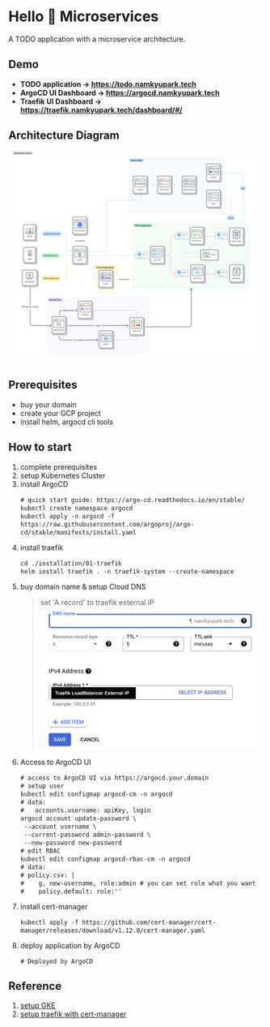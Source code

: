 # Hello 👋 Microservices
A TODO application with a microservice architecture.

## Demo
- **TODO application -> https://todo.namkyupark.tech**
- **ArgoCD UI Dashboard -> https://argocd.namkyupark.tech**
- **Traefik UI Dashboard -> https://traefik.namkyupark.tech/dashboard/#/**


## Architecture Diagram
![architecture_diagram](assets/architecture.png)
## Prerequisites
- buy your domain
- create your GCP project
- install helm, argocd cli tools

## How to start
1. complete prerequisites
2. setup Kubernetes Cluster
3. install ArgoCD
    ```shell
    # quick start guide: https://argo-cd.readthedocs.io/en/stable/
    kubectl create namespace argocd
    kubectl apply -n argocd -f https://raw.githubusercontent.com/argoproj/argo-cd/stable/manifests/install.yaml
    ```
4. install traefik
    ```shell
    cd ./installation/01-traefik
    helm install traefik . -n traefik-system --create-namespace
    ```
5. buy domain name & setup Cloud DNS
   > set 'A record' to traefik external IP
   ![a_record](assets/a_record.png)
6. Access to ArgoCD UI
   ```shell
   # access to ArgoCD UI via https://argocd.your.domain
   # setup user
   kubectl edit configmap argocd-cm -n argocd
   # data:
   #   accounts.username: apiKey, login
   argocd account update-password \
    --account username \
    --current-password admin-password \
    --new-password new-password
   # edit RBAC
   kubectl edit configmap argocd-rbac-cm -n argocd
   # data:
   # policy.csv: |
   #    g, new-username, role:admin # you can set role what you want
   #    policy.default: role:''
   ```
7. install cert-manager
   ```shell
   kubectl apply -f https://github.com/cert-manager/cert-manager/releases/download/v1.12.0/cert-manager.yaml
   ```
8. deploy application by ArgoCD
    ```shell
    # Deployed by ArgoCD
    ```

## Reference
1. [setup GKE](https://cloud.google.com/sdk/gcloud/reference/container/clusters/create)
2. [setup traefik with cert-manager](https://www.padok.fr/en/blog/traefik-kubernetes-certmanager#access)